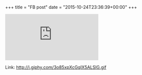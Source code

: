 +++
title = "FB post"
date = "2015-10-24T23:36:39+00:00"
+++



![Phote](https://external.xx.fbcdn.net/safe_image.php?d=AQD_Zk4F-6l0s1Gv&w=130&h=130&url=http%3A%2F%2Fi.giphy.com%2F3o85xpXcGqIX5ALSlG.gif&cfs=1&sx=104&sy=0&sw=217&sh=217&_nc_hash=AQATXGbw9FxMYUfG)


Link: http://i.giphy.com/3o85xpXcGqIX5ALSlG.gif
